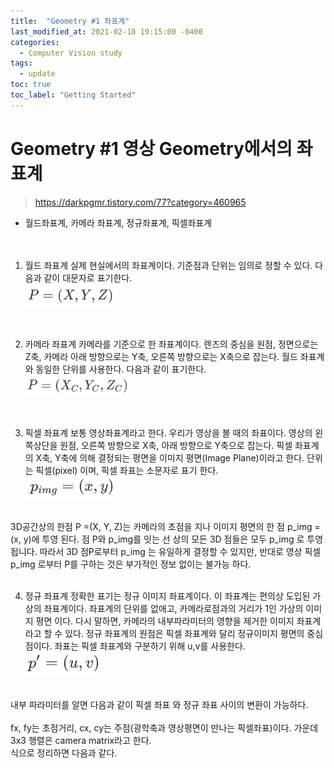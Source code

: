 ```yaml
---
title:  "Geometry #1 좌표계"
last_modified_at: 2021-02-18 19:15:00 -0400
categories: 
  - Computer Vision study
tags:
  - update
toc: true
toc_label: "Getting Started"
---
```


# Geometry #1 영상 Geometry에서의 좌표계
> https://darkpgmr.tistory.com/77?category=460965

- 월드좌표계, 카메라 좌표계, 정규좌표계, 픽셀좌표계
<br><br><br>

1. 월드 좌표계
실제 현실에서의 좌표계이다. 기준점과 단위는 임의로 정할 수 있다.
다음과 같이 대문자로 표기한다.
<br><img src="/assets/img/CV_study/1/1.JPG" width="30%" height="30%" title="70px" alt="memoryblock"><br>
<br>

2. 카메라 좌표계
카메라를 기준으로 한 좌표계이다. 렌즈의 중심을 원점, 정면으로는 Z축, 카메라 아래 방향으로는 Y축, 오른쪽 방향으로는 X축으로 잡는다.
월드 좌표계와 동일한 단위를 사용한다. 다음과 같이 표기한다.
<br><img src="/assets/img/CV_study/1/2.JPG" width="35%" height="35%" title="70px" alt="memoryblock"><br>
<br>

3. 픽셀 좌표계
보통 영상좌표계라고 한다. 우리가 영상을 볼 때의 좌표이다. 영상의 왼쪽상단을 원점, 오른쪽 방향으로 X축, 아래 방향으로 Y축으로 잡는다. 픽셀 좌표계의 X축, Y축에 의해 결정되는 평면을 이미지 평면(Image Plane)이라고 한다. 단위는 픽셀(pixel) 이며, 픽셀 좌표는 소문자로 표기 한다.
<br><img src="/assets/img/CV_study/1/3.JPG" width="30%" height="30%" title="70px" alt="memoryblock"><br>
<br>
3D공간상의 한점 P =(X, Y, Z)는 카메라의 초점을 지나 이미지 평면의 한 점 p_img = (x, y)에 투영 된다. 점 P와 p_img를 잇는 선 상의 모든  3D 점들은 모두 p_img 로 투영됩니다. 따라서 3D 점P로부터 p_img 는 유일하게 결정할 수 있지만, 반대로 영상 픽셀 p_img 로부터 P를 구하는 것은 부가적인 정보 없이는 불가능 하다.
<br>
<br>

4. 정규 좌표계
정확한 표기는 정규 이미지 좌표계이다. 이 좌표계는 편의상 도입된 가상의 좌표계이다. 좌표계의 단위를 없애고, 카메라로점과의 거리가 1인 가상의 이미지 평면 이다. 다시 말하면, 카메라의 내부파라미터의 영향을 제거한 이미지 좌표계라고 할 수 있다.
정규 좌표계의 원점은 픽셀 좌표계와 달리 정규이미지 평면의 중심점이다. 좌표는 픽셀 좌표계와 구분하기 위해 u,v를 사용한다.
<br><img src="/assets/img/CV_study/1/4.JPG" width="25%" height="25%" title="70px" alt="memoryblock"><br>
<br>
내부 파라미터를 알면 다음과 같이 픽셀 좌표 와 정규 좌표 사이의 변환이 가능하다.<br>
<br>
fx, fy는 초점거리, cx, cy는 주점(광학축과 영상평면이 만나는 픽셀좌표)이다. 가운데 3x3 행렬은 camera matrix라고 한다.<br>
식으로 정리하면 다음과 같다.
